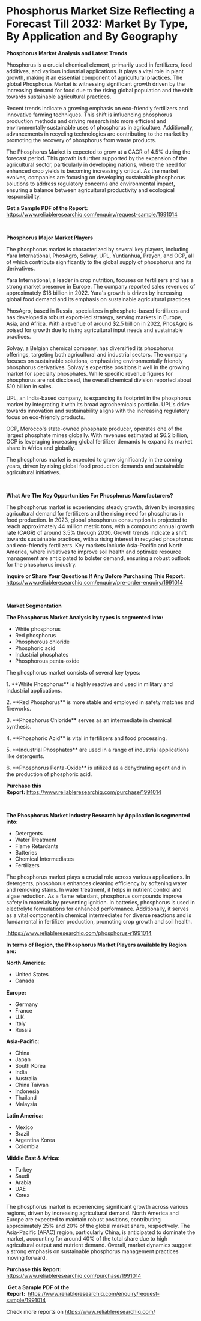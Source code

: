 <p><h1>Phosphorus Market Size Reflecting a Forecast Till 2032: Market By Type, By Application and By Geography</h1></p><p><strong>Phosphorus Market Analysis and Latest Trends</strong></p>
<p><p>Phosphorus is a crucial chemical element, primarily used in fertilizers, food additives, and various industrial applications. It plays a vital role in plant growth, making it an essential component of agricultural practices. The global Phosphorus Market is witnessing significant growth driven by the increasing demand for food due to the rising global population and the shift towards sustainable agricultural practices.</p><p>Recent trends indicate a growing emphasis on eco-friendly fertilizers and innovative farming techniques. This shift is influencing phosphorus production methods and driving research into more efficient and environmentally sustainable uses of phosphorus in agriculture. Additionally, advancements in recycling technologies are contributing to the market by promoting the recovery of phosphorus from waste products.</p><p>The Phosphorus Market is expected to grow at a CAGR of 4.5% during the forecast period. This growth is further supported by the expansion of the agricultural sector, particularly in developing nations, where the need for enhanced crop yields is becoming increasingly critical. As the market evolves, companies are focusing on developing sustainable phosphorus solutions to address regulatory concerns and environmental impact, ensuring a balance between agricultural productivity and ecological responsibility.</p></p>
<p><strong>Get a Sample PDF of the Report:&nbsp;</strong> <a href="https://www.reliableresearchiq.com/enquiry/request-sample/1991014?utm_campaign=2821&utm_medium=2&utm_source=Github&utm_content=ia&utm_term=31032025&utm_id=phosphorus">https://www.reliableresearchiq.com/enquiry/request-sample/1991014</a></p>
<p>&nbsp;</p>
<p><strong>Phosphorus Major Market Players</strong></p>
<p><p>The phosphorus market is characterized by several key players, including Yara International, PhosAgro, Solvay, UPL, Yuntianhua, Prayon, and OCP, all of which contribute significantly to the global supply of phosphorus and its derivatives.</p><p>Yara International, a leader in crop nutrition, focuses on fertilizers and has a strong market presence in Europe. The company reported sales revenues of approximately $18 billion in 2022. Yara's growth is driven by increasing global food demand and its emphasis on sustainable agricultural practices.</p><p>PhosAgro, based in Russia, specializes in phosphate-based fertilizers and has developed a robust export-led strategy, serving markets in Europe, Asia, and Africa. With a revenue of around $2.5 billion in 2022, PhosAgro is poised for growth due to rising agricultural input needs and sustainable practices.</p><p>Solvay, a Belgian chemical company, has diversified its phosphorus offerings, targeting both agricultural and industrial sectors. The company focuses on sustainable solutions, emphasizing environmentally friendly phosphorus derivatives. Solvay's expertise positions it well in the growing market for specialty phosphates. While specific revenue figures for phosphorus are not disclosed, the overall chemical division reported about $10 billion in sales.</p><p>UPL, an India-based company, is expanding its footprint in the phosphorus market by integrating it with its broad agrochemicals portfolio. UPL's drive towards innovation and sustainability aligns with the increasing regulatory focus on eco-friendly products.</p><p>OCP, Morocco's state-owned phosphate producer, operates one of the largest phosphate mines globally. With revenues estimated at $6.2 billion, OCP is leveraging increasing global fertilizer demands to expand its market share in Africa and globally.</p><p>The phosphorus market is expected to grow significantly in the coming years, driven by rising global food production demands and sustainable agricultural initiatives.</p></p>
<p>&nbsp;</p>
<p><strong>What Are The Key Opportunities For Phosphorus Manufacturers?</strong></p>
<p><p>The phosphorus market is experiencing steady growth, driven by increasing agricultural demand for fertilizers and the rising need for phosphorus in food production. In 2023, global phosphorus consumption is projected to reach approximately 44 million metric tons, with a compound annual growth rate (CAGR) of around 3.5% through 2030. Growth trends indicate a shift towards sustainable practices, with a rising interest in recycled phosphorus and eco-friendly fertilizers. Key markets include Asia-Pacific and North America, where initiatives to improve soil health and optimize resource management are anticipated to bolster demand, ensuring a robust outlook for the phosphorus industry.</p></p>
<p><strong>Inquire or Share Your Questions If Any Before Purchasing This Report:</strong> <a href="https://www.reliableresearchiq.com/enquiry/pre-order-enquiry/1991014?utm_campaign=2821&utm_medium=2&utm_source=Github&utm_content=ia&utm_term=31032025&utm_id=phosphorus">https://www.reliableresearchiq.com/enquiry/pre-order-enquiry/1991014</a></p>
<p>&nbsp;</p>
<p><strong>Market Segmentation</strong></p>
<p><strong>The Phosphorus Market Analysis by types is segmented into:</strong></p>
<p><ul><li>White phosphorus</li><li>Red phosphorus</li><li>Phosphorous chloride</li><li>Phosphoric acid</li><li>Industrial phosphates</li><li>Phosphorous penta-oxide</li></ul></p>
<p><p>The phosphorus market consists of several key types: </p><p>1. **White Phosphorus** is highly reactive and used in military and industrial applications.</p><p>2. **Red Phosphorus** is more stable and employed in safety matches and fireworks.</p><p>3. **Phosphorus Chloride** serves as an intermediate in chemical synthesis.</p><p>4. **Phosphoric Acid** is vital in fertilizers and food processing.</p><p>5. **Industrial Phosphates** are used in a range of industrial applications like detergents.</p><p>6. **Phosphorus Penta-Oxide** is utilized as a dehydrating agent and in the production of phosphoric acid.</p></p>
<p><strong>Purchase this Report:&nbsp;</strong><a href="https://www.reliableresearchiq.com/purchase/1991014?utm_campaign=2821&utm_medium=2&utm_source=Github&utm_content=ia&utm_term=31032025&utm_id=phosphorus">https://www.reliableresearchiq.com/purchase/1991014</a></p>
<p>&nbsp;</p>
<p><strong>The Phosphorus Market Industry Research by Application is segmented into:</strong></p>
<p><ul><li>Detergents</li><li>Water Treatment</li><li>Flame Retardants</li><li>Batteries</li><li>Chemical Intermediates</li><li>Fertilizers</li></ul></p>
<p><p>The phosphorus market plays a crucial role across various applications. In detergents, phosphorus enhances cleaning efficiency by softening water and removing stains. In water treatment, it helps in nutrient control and algae reduction. As a flame retardant, phosphorus compounds improve safety in materials by preventing ignition. In batteries, phosphorus is used in electrolyte formulations for enhanced performance. Additionally, it serves as a vital component in chemical intermediates for diverse reactions and is fundamental in fertilizer production, promoting crop growth and soil health.</p></p>
<p><a href="https://www.reliableresearchiq.com/phosphorus-r1991014?utm_campaign=2821&utm_medium=2&utm_source=Github&utm_content=ia&utm_term=31032025&utm_id=phosphorus">&nbsp;https://www.reliableresearchiq.com/phosphorus-r1991014</a></p>
<p><strong>In terms of Region, the Phosphorus Market Players available by Region are:</strong></p>
<p>
    <p> <strong> North America: </strong>
        <ul>
            <li>United States</li>
            <li>Canada</li>
        </ul>
        </p> 
    <p> <strong> Europe: </strong>
        <ul>
            <li>Germany</li>
            <li>France</li>
            <li>U.K.</li>
            <li>Italy</li>
            <li>Russia</li>
        </ul>
        </p> 
    <p> <strong> Asia-Pacific: </strong>
        <ul>
            <li>China</li>
            <li>Japan</li>
            <li>South Korea</li>
            <li>India</li>
            <li>Australia</li>
            <li>China Taiwan</li>
            <li>Indonesia</li>
            <li>Thailand</li>
            <li>Malaysia</li>
        </ul>
        </p> 
    <p> <strong> Latin America: </strong>
        <ul>
            <li>Mexico</li>
            <li>Brazil</li>
            <li>Argentina Korea</li>
            <li>Colombia</li>
        </ul>
        </p> 
    <p> <strong> Middle East & Africa: </strong>
        <ul>
            <li>Turkey</li>
            <li>Saudi</li>
            <li>Arabia</li>
            <li>UAE</li>
            <li>Korea</li>
        </ul>
    </p>
    </p>
<p><p>The phosphorus market is experiencing significant growth across various regions, driven by increasing agricultural demand. North America and Europe are expected to maintain robust positions, contributing approximately 25% and 20% of the global market share, respectively. The Asia-Pacific (APAC) region, particularly China, is anticipated to dominate the market, accounting for around 40% of the total share due to high agricultural output and nutrient demand. Overall, market dynamics suggest a strong emphasis on sustainable phosphorus management practices moving forward.</p></p>
<p><strong>Purchase this Report: </strong><a href="https://www.reliableresearchiq.com/purchase/1991014?utm_campaign=2821&utm_medium=2&utm_source=Github&utm_content=ia&utm_term=31032025&utm_id=phosphorus">https://www.reliableresearchiq.com/purchase/1991014</a></p>
<p>&nbsp;<strong>Get a Sample PDF of the Report:&nbsp;&nbsp;</strong><a href="https://www.reliableresearchiq.com/enquiry/request-sample/1991014?utm_campaign=2821&utm_medium=2&utm_source=Github&utm_content=ia&utm_term=31032025&utm_id=phosphorus">https://www.reliableresearchiq.com/enquiry/request-sample/1991014</a></p>
<p><strong></strong></p>
<p>Check more reports on <a href="https://www.reliableresearchiq.com/?utm_campaign=2821&utm_medium=2&utm_source=Github&utm_content=ia&utm_term=31032025&utm_id=phosphorus">https://www.reliableresearchiq.com/</a></p>